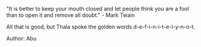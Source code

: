 "It is better to keep your mouth closed and let people think you are a fool than to open it and remove all doubt." - Mark Twain

All that is good, but Thala spoke the golden words d-e-f-i-n-i-t-e-l-y-n-o-t.

Author: Abu

